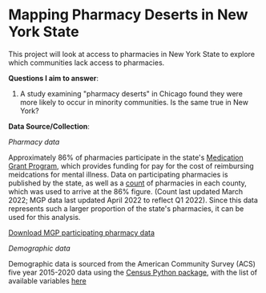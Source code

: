 # Mapping Pharmacy Deserts in New York State

This project will look at access to pharmacies in New York State to explore which communities lack access to pharmacies.

**Questions I aim to answer**:
1. A study examining "pharmacy deserts" in Chicago found they were more likely to occur in minority communities. Is the same true in New York?

**Data Source/Collection**:

*Pharmacy data*

Approximately 86% of pharmacies participate in the state's [Medication Grant Program](https://nymgp.magellanrx.com), which provides funding for pay for the cost of reimbursing meidcations for mental illness. Data on participating pharmacies is published by the state, as well as a [count](http://www.op.nysed.gov/prof/pharm/pharmcounts.htm#stores) of pharmacies in each county, which was used to arrive at the 86% figure. (Count last updated March 2022; MGP data last updated April 2022 to reflect Q1 2022). Since this data represents such a larger proportion of the state's pharmacies, it can be used for this analysis.

[Download MGP participating pharmacy data](https://nymgp.magellanrx.com/files/NYMGPParticipatingPharmaciesbyCounty.xlsx)

*Demographic data*

Demographic data is sourced from the American Community Survey (ACS) five year 2015-2020 data using the [Census Python package](https://pygis.io/docs/d_access_census.html), with the list of available variables [here](https://api.census.gov/data/2019/acs/acs5/variables.html)
